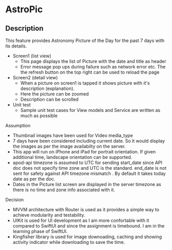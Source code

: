 # AstroPic

## Description
This feature provides Astronomy Picture of the Day for the past 7 days with its details.

* Screen1 (list view)
  - This page displays the list of Picture with the date and title as header
  - Error message pop ups during failure such as network error etc. The the refresh button on the top right can be used to reload the page
* Screen2 (detail view)
  - When a picture on screen1 is tapped it shows picture with it's description (explanation).
  - Here the picture can be zoomed
  - Description can be scrolled
* Unit test
  - Sample unit test cases for View models and Service are written as much as possible

Assumption
* Thumbnail images have been used for Video media_type
* 7 days have been considered including current date. So it would display the images as per the image availabilty on the server.
* This app will run on iPhone and iPad for portrait orientation. If given additional time, landscape orientation can be supported.
* apod-api timezone is assumed to UTC for sending start_date since API doc does not specify time zone and UTC is the standard. end_date is not sent for safety against API timezone mismatch . By default it takes today date as per the doc.
* Dates in the Picture list screen are displayed in the server timezone as there is no time and zone info associated with it.

Decision
* MVVM architecture with Router is used as it provides a simple way to achieve modularity and testability.
* UIKit is used for UI development as I am more confortable with it compared to SwiftUI and since the assignment is timebound. I am in the learning phase of SwiftUI.
* Kingfisher library is used for image downoading, caching and showing activity indicator while downloading to save the time.
